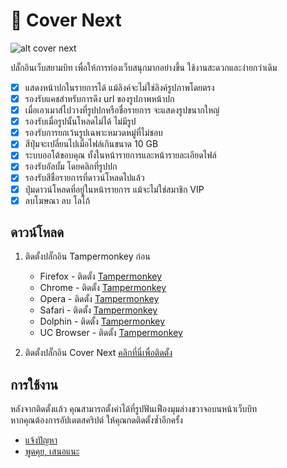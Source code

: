 # 🚀 Cover Next

![alt cover next](https://i.imgur.com/LCJJ2jB.png?1)

ปลั๊กอินเว็บสยามบิท เพื่อให้การท่องเว็บสนุกมากอย่างขึ้น ใช้งานสะดวกและง่ายกว่าเดิม

- [x] แสดงหน้าปกในรายการได้ แม้ลิงค์จะไม่ใช่ลิงค์รูปภาพโดยตรง
- [x] รองรับแคชสำหรับการดึง url ของรูปภาพหน้าปก
- [x] เมื่อเอาเมาส์ไปวางที่รูปปกหรือชื่อรายการ จะแสดงรูปขนากใหญ่
- [x] รองรับเมื่อรูปนั้นโหลดไม่ได้ ไม่มีรูป
- [x] รองรับการยกเว้นรูปเฉพาะหมวดหมู่ที่ไม่ชอบ
- [x] สีปุ่มจะเปลี่ยนไปเมื่อไฟล์เกินขนาด 10 GB
- [x] ระบบออโต้ขอบคุณ ทั้งในหน้ารายการและหน้ารายละเอียดไฟล์
- [x] รองรับอัลบั้ม โดยคลิกที่รูปปก
- [x] รองรับสีชื่อรายการที่ดาวน์โหลดไปแล้ว
- [x] ปุ่มดาวน์โหลดที่อยู่ในหน้ารายการ แม้จะไม่ใช่สมาชิก VIP
- [x] ลบโฆษณา ลบ โลโก้

## ดาวน์โหลด
1. ติดตั้งปลั๊กอิน Tampermonkey ก่อน
    * Firefox - ติดตั้ง [Tampermonkey](https://tampermonkey.net/?ext=dhdg&browser=firefox)
	* Chrome - ติดตั้ง [Tampermonkey](https://tampermonkey.net/?ext=dhdg&browser=chrome)
	* Opera - ติดตั้ง [Tampermonkey](https://tampermonkey.net/?ext=dhdg&browser=opera)
	* Safari - ติดตั้ง [Tampermonkey](https://tampermonkey.net/?ext=dhdg&browser=safari)
	* Dolphin - ติดตั้ง [Tampermonkey](https://tampermonkey.net/?ext=dhdg&browser=dolphin)
	* UC Browser - ติดตั้ง [Tampermonkey](https://tampermonkey.net/?ext=dhdg&browser=ucweb)


2. ติดตั้งปลั๊กอิน Cover Next 
    [คลิกที่นี่เพื่อติดตั้ง](https://raw.githubusercontent.com/kon3ko/cover-next/master/cover-next.user.js)


## การใช้งาน
หลังจากติดตั้งแล้ว คุณสามารถตั้งค่าได้ที่รูปฟันเฟืองมุมล่างขวาจอบนหน้าเว็บบิท\
หากคุณต้องการอัปเดตสคริปต์ ให้คุณกดติดตั้งซ้ำอีกครั้ง

- [แจ้งปัญหา](https://github.com/kon3ko/cover-next/issues)
- [พูดคุย, เสนอแนะ](https://github.com/kon3ko/cover-next/discussions)
